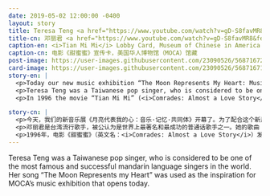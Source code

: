 ```yaml
---
date: 2019-05-02 12:00:00 -0400
layout: story
title: Teresa Teng <a href="https://www.youtube.com/watch?v=gD-S8favMR8&feature=youtu.be" rel="noopener noreferrer" target="_blank">Tian Mi Mi</a>
title-cn: 邓丽君 <a href="https://www.youtube.com/watch?v=gD-S8favMR8&feature=youtu.be" rel="noopener noreferrer" target="_blank">甜蜜蜜</a>
caption-en: <i>Tian Mi Mi</i> Lobby Card, Museum of Chinese in America (MOCA) Collection
caption-cn: 电影《甜蜜蜜》宣传卡，美国华人博物馆（MOCA）馆藏
post-image: https://user-images.githubusercontent.com/23090526/56871672-06946700-69ef-11e9-94d7-85aaca758deb.jpg
card-image: https://user-images.githubusercontent.com/23090526/56871671-05633a00-69ef-11e9-9102-359e355cf2aa.jpg
story-en: |
  <p>Today our new music exhibition “The Moon Represents My Heart: Music, Memory & Belonging” opens. In honor of our new show, we will be featuring music related artifacts for the entire month!</p>
  <p>Teresa Teng was a Taiwanese pop singer, who is considered to be one of the most famous and successful mandarin language singers in the world. Her song “The Moon Represents my Heart” was used as the inspiration for MOCA’s music exhibition that opens today. While Teng passed away in 1995 at the age of 42 due to a severe respiratory attack, her music continues to endure.</p>
  <p>In 1996 the movie “Tian Mi Mi” (<i>Comrades: Almost a Love Story</i>) was released. The film is titled after a Teng song of the same name and tells the story of the forlorn love between two Chinese mainlanders that have a brief affair in Hong Kong but end up falling in love. Throughout the film Teng’s song are prominently featured and coming out just a year after the singers death was seen as a fitting tribute to her.</p>

story-cn: |
  <p>今天，我们的新音乐展《月亮代表我的心：音乐·记忆·共同体》开幕了。为了配合这个新展览，我们将在接下来的整月内讲述与音乐相关的馆藏故事！</p>
  <p>邓丽君是台湾流行歌手，被公认为是世界上最著名和最成功的普通话歌手之一。她的歌曲《月亮代表我的心》被MOCA用作今天开幕的音乐展的标题。1995年42岁的邓丽君由于严重哮喘而离世，但她的音乐仍在继续。</p>
  <p>1996年，电影《甜蜜蜜》（英文名：<i>Comrades: Almost a Love Story</i>）发行上线了。这部影片采用了邓丽君的同名歌曲为片名，讲述了两位大陆人在香港陷入短暂恋情的绝望爱情故事。邓丽君的歌曲贯穿整部电影的始终，而这部影片在歌手去世仅一年后推出，被视为对她的追忆。</p>
---
```


Teresa Teng was a Taiwanese pop singer, who is considered to be one of the most famous and successful mandarin language singers in the world. Her song “The Moon Represents my Heart” was used as the inspiration for MOCA’s music exhibition that opens today.
